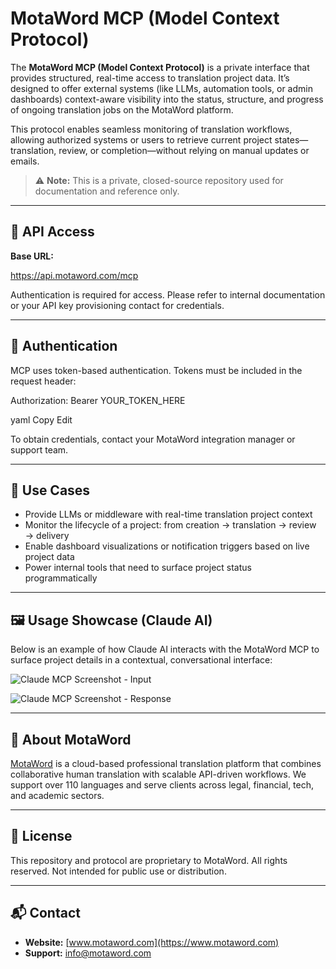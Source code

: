 # MotaWord MCP (Model Context Protocol)

The **MotaWord MCP (Model Context Protocol)** is a private interface that provides structured, real-time access to translation project data. It’s designed to offer external systems (like LLMs, automation tools, or admin dashboards) context-aware visibility into the status, structure, and progress of ongoing translation jobs on the MotaWord platform.

This protocol enables seamless monitoring of translation workflows, allowing authorized systems or users to retrieve current project states—translation, review, or completion—without relying on manual updates or emails.

> ⚠️ **Note:** This is a private, closed-source repository used for documentation and reference only.

---

## 🔗 API Access

**Base URL:**

https://api.motaword.com/mcp

Authentication is required for access. Please refer to internal documentation or your API key provisioning contact for credentials.

---

## 🔐 Authentication

MCP uses token-based authentication. Tokens must be included in the request header:

Authorization: Bearer YOUR_TOKEN_HERE

yaml
Copy
Edit

To obtain credentials, contact your MotaWord integration manager or support team.

---

## 🎯 Use Cases

- Provide LLMs or middleware with real-time translation project context  
- Monitor the lifecycle of a project: from creation → translation → review → delivery  
- Enable dashboard visualizations or notification triggers based on live project data  
- Power internal tools that need to surface project status programmatically  

---

## 🖼️ Usage Showcase (Claude AI)

Below is an example of how Claude AI interacts with the MotaWord MCP to surface project details in a contextual, conversational interface:

![Claude MCP Screenshot - Input](https://a.storyblok.com/f/84976/2800x2020/0ed4a39873/mcp-claude-1.png)

![Claude MCP Screenshot - Response](https://a.storyblok.com/f/84976/2716x2020/7527b8374e/mcp-claude-2.png)

---

## 🏢 About MotaWord

[MotaWord](https://www.motaword.com) is a cloud-based professional translation platform that combines collaborative human translation with scalable API-driven workflows. We support over 110 languages and serve clients across legal, financial, tech, and academic sectors.

---

## 📝 License

This repository and protocol are proprietary to MotaWord. All rights reserved. Not intended for public use or distribution.

---

## 📬 Contact

- **Website:** [www.motaword.com](https://www.motaword.com)
- **Support:** [info@motaword.com](mailto:info@motaword.com)
